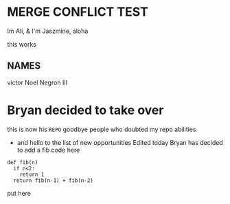 # MERGE CONFLICT TEST

Im Ali, & I'm Jaszmine, aloha

this works

## NAMES
victor
Noel Negron III
# Bryan decided to take over
this is now his ``REPO``
goodbye people who doubted my repo abilities
- and hello to the list of new opportunities 
Edited today
Bryan has decided to add a fib code here

```
def fib(n)
  if n<2:
    return 1
  return fib(n-1) + fib(n-2)
```

put here

